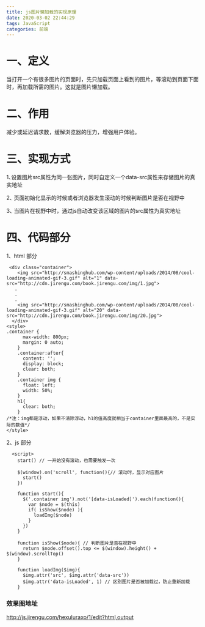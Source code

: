 ```yaml
---
title: js图片懒加载的实现原理
date: 2020-03-02 22:44:29
tags: JavaScript
categories: 前端
---
```

# 一、定义
当打开一个有很多图片的页面时，先只加载页面上看到的图片，等滚动到页面下面时，再加载所需的图片。这就是图片懒加载。

# 二、作用
减少或延迟请求数，缓解浏览器的压力，增强用户体验。

# 三、实现方式

<!-- more -->

1､设置图片src属性为同一张图片，同时自定义一个data-src属性来存储图片的真实地址<br>

2､ 页面初始化显示的时候或者浏览器发生滚动的时候判断图片是否在视野中<br>

3､ 当图片在视野中时，通过js自动改变该区域的图片的src属性为真实地址

# 四、代码部分

1、html 部分

```
 <div class="container">
    <img src="http://smashinghub.com/wp-content/uploads/2014/08/cool-loading-animated-gif-3.gif" alt="1" data-src="http://cdn.jirengu.com/book.jirengu.com/img/1.jpg">
   .
   .
   .
    <img src="http://smashinghub.com/wp-content/uploads/2014/08/cool-loading-animated-gif-3.gif" alt="20" data-src="http://cdn.jirengu.com/book.jirengu.com/img/20.jpg">
  </div>
<style>
.container {
      max-width: 800px;
      margin: 0 auto;
    }
    .container:after{
      content: '';
      display: block;
      clear: both;
    }
    .container img {
      float: left;
      width: 50%;
    }
    h1{
      clear: both;
    } 
/*注：img都是浮动，如果不清除浮动，h1的值高度就相当于container里面最高的，不是实际的数值*/
</style>
```

2、js 部分
```
  <script>
    start() // 一开始没有滚动，也需要触发一次 

    $(window).on('scroll', function(){// 滚动时，显示对应图片
      start()
    })

    function start(){
      $('.container img').not('[data-isLoaded]').each(function(){
        var $node = $(this)
        if( isShow($node) ){
          loadImg($node)
        }
      })
    }

    function isShow($node){ // 判断图片是否在视野中
      return $node.offset().top <= $(window).height() + $(window).scrollTop()
    }

    function loadImg($img){ 
      $img.attr('src', $img.attr('data-src'))
      $img.attr('data-isLoaded', 1) // 区别图片是否被加载过，防止重新加载
    }
```
### 效果图地址
http://js.jirengu.com/hexuluraxo/1/edit?html,output